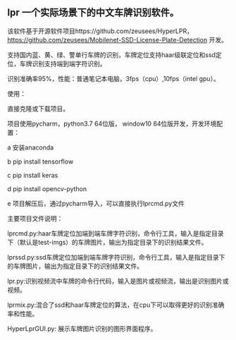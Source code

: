 ## lpr 一个实际场景下的中文车牌识别软件。
该软件基于开源软件项目https://github.com/zeusees/HyperLPR，https://github.com/zeusees/Mobilenet-SSD-License-Plate-Detection 开发。

支持国内蓝、黄、绿、警单行车牌的识别，车牌定位支持haar级联定位和ssd定位，车牌识别支持端到端字符识别。

识别准确率95%，性能：普通笔记本电脑，3fps（cpu）,10fps（intel gpu）。

使用：

  直接克隆或下载项目。

  项目使用pycharm，python3.7 64位版， window10 64位版开发，开发环境配置：

   a 安装anaconda

   b pip install tensorflow
   
   c pip install keras
   
   d pip install opencv-python
   
   e 项目解压后，通过pycharm导入，可以直接执行lprcmd.py文件
   
   主要项目文件说明：

   lprcmd.py:haar车牌定位加端到端车牌字符识别，命令行工具，输入是指定目录下（默认是test-imgs）的车牌图片，输出为指定目录下的识别结果文件。

   lprssd.py:ssd车牌定位加端到端车牌字符识别，命令行工具，输入是指定目录下的车牌图片，输出为指定目录下的识别结果文件。

   lpr.py:识别视频流中车牌的命令行代码，输入是图片或视频流，输出是识别图片或视频。

   lprmix.py:混合了ssd和haar车牌定位的算法，在cpu下可以取得更好的识别准确率和性能。
   
   HyperLprGUI.py: 展示车牌图片识别的图形界面程序。